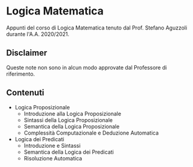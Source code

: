 Logica Matematica 
=================
Appunti del corso di Logica Matematica tenuto dal Prof. Stefano 
Aguzzoli durante l'A.A. 2020/2021. 

Disclaimer
----------
Queste note non sono in alcun modo approvate dal Professore di riferimento. 

Contenuti
---------
* Logica Proposizionale 
  - Introduzione alla Logica Proposizionale 
  - Sintassi della Logica Proposizionale
  - Semantica della Logica Proposizionale 
  - Complessità Computazionale e Deduzione Automatica 
* Logica dei Predicati
  - Introduzione e Sintassi 
  - Semantica della Logica dei Predicati 
  - Risoluzione Automatica

